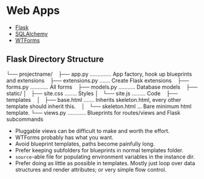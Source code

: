 # Web Apps

- [Flask](https://flask.palletsprojects.com)
- [SQLAlchemy](https://www.sqlalchemy.org)
- [WTForms](https://wtforms.readthedocs.io)

## Flask Directory Structure

└── projectname/
    ├── app.py .............. App factory, hook up blueprints and extensions
    ├── extensions.py ....... Create Flask extensions
    ├── forms.py ............ All forms
    ├── models.py ........... Database models
    ├── static/
    │   ├── site.css ........ Styles
    │   └── site.js ......... Code
    ├── templates
    │   ├── base.html ....... Inherits skeleton.html, every other template should inherit this.
    │   └── skeleton.html ... Bare minimum html template.
    └── views.py ............ Blueprints for routes/views and Flask subcommands

- Pluggable views can be difficult to make and worth the effort.
- WTForms probably has what you want.
- Avoid blueprint templates, paths become painfully long.
- Prefer keeping subfolders for blueprints in normal templates folder.
- `source`-able file for populating environment variables in the instance dir.
- Prefer doing as little as possible in templates. Mostly just loop over data structures and render attributes; or very simple flow control.

